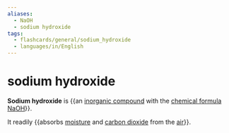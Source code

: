 ```yaml
---
aliases:
  - NaOH
  - sodium hydroxide
tags:
  - flashcards/general/sodium_hydroxide
  - languages/in/English
---
```


# sodium hydroxide

__Sodium hydroxide__ is {{an [inorganic compound](inorganic%20compound.md) with the [chemical formula](chemical%20formula.md) [Na](sodium.md)[OH](hydroxide.md)}}.

It readily {{absorbs [moisture](moisture.md) and [carbon dioxide](carbon%20dioxide.md) from the [air](air.md)}}.
